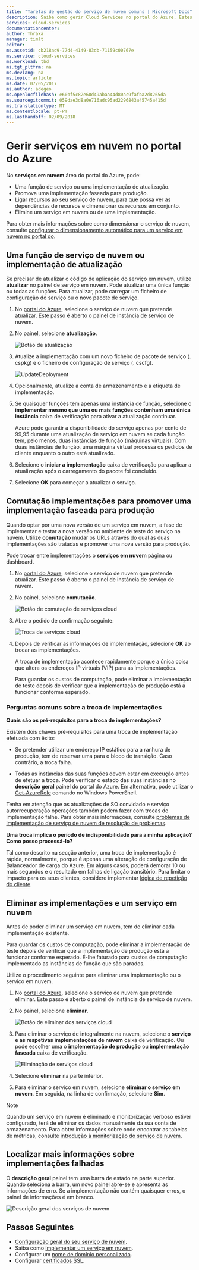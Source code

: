 ```yaml
---
title: "Tarefas de gestão do serviço de nuvem comuns | Microsoft Docs"
description: Saiba como gerir Cloud Services no portal do Azure. Estes exemplos utilizam o portal do Azure.
services: cloud-services
documentationcenter: 
author: Thraka
manager: timlt
editor: 
ms.assetid: cb218ad9-77d4-4149-83db-71159c00767e
ms.service: cloud-services
ms.workload: tbd
ms.tgt_pltfrm: na
ms.devlang: na
ms.topic: article
ms.date: 07/05/2017
ms.author: adegeo
ms.openlocfilehash: e60bf5c82e68d49abaa44d80ac9fafba2d8265da
ms.sourcegitcommit: 059dae3d8a0e716adc95ad2296843a45745a415d
ms.translationtype: MT
ms.contentlocale: pt-PT
ms.lasthandoff: 02/09/2018
---
```

# <a name="manage-cloud-services-in-the-azure-portal"></a>Gerir serviços em nuvem no portal do Azure
No **serviços em nuvem** área do portal do Azure, pode:

* Uma função de serviço ou uma implementação de atualização.
* Promova uma implementação faseada para produção.
* Ligar recursos ao seu serviço de nuvem, para que possa ver as dependências de recursos e dimensionar os recursos em conjunto.
* Elimine um serviço em nuvem ou de uma implementação.

Para obter mais informações sobre como dimensionar o serviço de nuvem, consulte [configurar o dimensionamento automático para um serviço em nuvem no portal do](cloud-services-how-to-scale-portal.md).

## <a name="update-a-cloud-service-role-or-deployment"></a>Uma função de serviço de nuvem ou implementação de atualização
Se precisar de atualizar o código de aplicação do serviço em nuvem, utilize **atualizar** no painel de serviço em nuvem. Pode atualizar uma única função ou todas as funções. Para atualizar, pode carregar um ficheiro de configuração do serviço ou o novo pacote de serviço.

1. No [portal do Azure][Azure portal], selecione o serviço de nuvem que pretende atualizar. Este passo é aberto o painel de instância de serviço de nuvem.

2. No painel, selecione **atualização**.

    ![Botão de atualização](./media/cloud-services-how-to-manage-portal/update-button.png)

3. Atualize a implementação com um novo ficheiro de pacote de serviço (. cspkg) e o ficheiro de configuração de serviço (. cscfg).

    ![UpdateDeployment](./media/cloud-services-how-to-manage-portal/update-blade.png)

4. Opcionalmente, atualize a conta de armazenamento e a etiqueta de implementação.

5. Se quaisquer funções tem apenas uma instância de função, selecione o **implementar mesmo que uma ou mais funções contenham uma única instância** caixa de verificação para ativar a atualização continuar.

    Azure pode garantir a disponibilidade do serviço apenas por cento de 99,95 durante uma atualização de serviço em nuvem se cada função tem, pelo menos, duas instâncias de função (máquinas virtuais). Com duas instâncias de função, uma máquina virtual processa os pedidos de cliente enquanto o outro está atualizado.

6. Selecione o **iniciar a implementação** caixa de verificação para aplicar a atualização após o carregamento do pacote foi concluído.

7. Selecione **OK** para começar a atualizar o serviço.

## <a name="swap-deployments-to-promote-a-staged-deployment-to-production"></a>Comutação implementações para promover uma implementação faseada para produção
Quando optar por uma nova versão de um serviço em nuvem, a fase de implementar e testar a nova versão no ambiente de teste do serviço na nuvem. Utilize **comutação** mudar os URLs através do qual as duas implementações são tratadas e promover uma nova versão para produção.

Pode trocar entre implementações o **serviços em nuvem** página ou dashboard.

1. No [portal do Azure][Azure portal], selecione o serviço de nuvem que pretende atualizar. Este passo é aberto o painel de instância de serviço de nuvem.

2. No painel, selecione **comutação**.

    ![Botão de comutação de serviços cloud](./media/cloud-services-how-to-manage-portal/swap-button.png)

3. Abre o pedido de confirmação seguinte:

    ![Troca de serviços cloud](./media/cloud-services-how-to-manage-portal/swap-prompt.png)

4. Depois de verificar as informações de implementação, selecione **OK** ao trocar as implementações.

    A troca de implementação acontece rapidamente porque a única coisa que altera os endereços IP virtuais (VIP) para as implementações.

    Para guardar os custos de computação, pode eliminar a implementação de teste depois de verificar que a implementação de produção está a funcionar conforme esperado.

### <a name="common-questions-about-swapping-deployments"></a>Perguntas comuns sobre a troca de implementações

**Quais são os pré-requisitos para a troca de implementações?**

Existem dois chaves pré-requisitos para uma troca de implementação efetuada com êxito:

- Se pretender utilizar um endereço IP estático para a ranhura de produção, tem de reservar uma para o bloco de transição. Caso contrário, a troca falha.

- Todas as instâncias das suas funções devem estar em execução antes de efetuar a troca. Pode verificar o estado das suas instâncias no **descrição geral** painel do portal do Azure. Em alternativa, pode utilizar o [Get-AzureRole](/powershell/module/azure/get-azurerole?view=azuresmps-3.7.0) comando no Windows PowerShell.

Tenha em atenção que as atualizações de SO convidado e serviço autorrecuperação operações também podem fazer com trocas de implementação falhe. Para obter mais informações, consulte [problemas de implementação de serviço de nuvem de resolução de problemas](cloud-services-troubleshoot-deployment-problems.md).

**Uma troca implica o período de indisponibilidade para a minha aplicação? Como posso processá-lo?**

Tal como descrito na secção anterior, uma troca de implementação é rápida, normalmente, porque é apenas uma alteração de configuração de Balanceador de carga do Azure. Em alguns casos, poderá demorar 10 ou mais segundos e o resultado em falhas de ligação transitório. Para limitar o impacto para os seus clientes, considere implementar [lógica de repetição do cliente](../best-practices-retry-general.md).

## <a name="delete-deployments-and-a-cloud-service"></a>Eliminar as implementações e um serviço em nuvem
Antes de poder eliminar um serviço em nuvem, tem de eliminar cada implementação existente.

Para guardar os custos de computação, pode eliminar a implementação de teste depois de verificar que a implementação de produção está a funcionar conforme esperado. É-lhe faturado para custos de computação implementado as instâncias de função que são parados.

Utilize o procedimento seguinte para eliminar uma implementação ou o serviço em nuvem.

1. No [portal do Azure][Azure portal], selecione o serviço de nuvem que pretende eliminar. Este passo é aberto o painel de instância de serviço de nuvem.

2. No painel, selecione **eliminar**.

    ![Botão de eliminar dos serviços cloud](./media/cloud-services-how-to-manage-portal/delete-button.png)

3. Para eliminar o serviço de integralmente na nuvem, selecione o **serviço e as respetivas implementações de nuvem** caixa de verificação. Ou pode escolher uma o **implementação de produção** ou **implementação faseada** caixa de verificação.

    ![Eliminação de serviços cloud](./media/cloud-services-how-to-manage-portal/delete-blade.png)

4. Selecione **eliminar** na parte inferior.

5. Para eliminar o serviço em nuvem, selecione **eliminar o serviço em nuvem**. Em seguida, na linha de confirmação, selecione **Sim**.

> [!NOTE]
> Quando um serviço em nuvem é eliminado e monitorização verboso estiver configurado, terá de eliminar os dados manualmente da sua conta de armazenamento. Para obter informações sobre onde encontrar as tabelas de métricas, consulte [introdução à monitorização do serviço de nuvem](cloud-services-how-to-monitor.md).


## <a name="find-more-information-about-failed-deployments"></a>Localizar mais informações sobre implementações falhadas
O **descrição geral** painel tem uma barra de estado na parte superior. Quando seleciona a barra, um novo painel abre-se e apresenta as informações de erro. Se a implementação não contém quaisquer erros, o painel de informações é em branco.

![Descrição geral dos serviços de nuvem](./media/cloud-services-how-to-manage-portal/status-info.png)



[Azure portal]: https://portal.azure.com

## <a name="next-steps"></a>Passos Seguintes
* [Configuração geral do seu serviço de nuvem](cloud-services-how-to-configure-portal.md).
* Saiba como [implementar um serviço em nuvem](cloud-services-how-to-create-deploy-portal.md).
* Configurar um [nome de domínio personalizado](cloud-services-custom-domain-name-portal.md).
* Configurar [certificados SSL](cloud-services-configure-ssl-certificate-portal.md).
